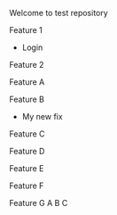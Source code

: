 Welcome to test repository

Feature 1
- Login

Feature 2

Feature A

Feature B
- My new fix

Feature C

Feature D

Feature E

Feature F

Feature G
A
B
C
